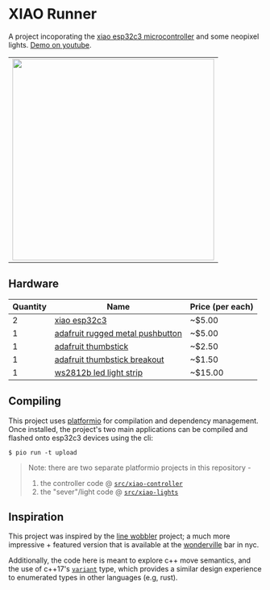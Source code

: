# XIAO Runner

A project incoporating the [xiao esp32c3 microcontroller][xiao] and some neopixel
lights. [Demo on youtube](https://youtu.be/LCHULixg3cw).

| |
| --- |
| <img width="400px" src="https://user-images.githubusercontent.com/1545348/194978649-c66d7afd-d38d-4184-83a0-80cc86937910.jpg" /> |

## Hardware

| Quantity | Name | Price (per each) |
| --- | --- | --- |
| 2 | [xiao esp32c3][xiao] | ~$5.00 |
| 1 | [adafruit rugged metal pushbutton][pushbutton] | ~$5.00 |
| 1 | [adafruit thumbstick][thumbstick] | ~$2.50 |
| 1 | [adafruit thumbstick breakout][breakout] | ~$1.50 |
| 1 | [ws2812b led light strip][led] | ~$15.00 |

## Compiling

This project uses [platformio] for compilation and dependency management. Once installed, the project's two main
applications can be compiled and flashed onto esp32c3 devices using the cli:

```
$ pio run -t upload
```

> Note: there are two separate platformio projects in this repository -
> 1. the controller code @ [`src/xiao-controller`]
> 1. the "sever"/light code @ [`src/xiao-lights`]

## Inspiration

This project was inspired by the [line wobbler](https://wobblylabs.com/projects/wobbler) project; a much more
impressive + featured version that is available at the [wonderville](https://www.wonderville.nyc/) bar in nyc.

Additionally, the code here is meant to explore c++ move semantics, and the use of c++17's [`variant`][variant]
type, which provides a similar design experience to enumerated types in other languages (e.g, rust).

[xiao]: https://www.seeedstudio.com/Seeed-XIAO-ESP32C3-p-5431.html
[platformio]: https://platformio.org/
[pushbutton]: https://www.adafruit.com/product/481
[thumbstick]: https://www.adafruit.com/product/2765
[breakout]: https://www.adafruit.com/product/3246
[led]: https://www.amazon.com/gp/product/B09PBJ92FV
[variant]: https://en.cppreference.com/w/cpp/utility/variant
[`src/xiao-controller`]: ./src/xiao-controller
[`src/xiao-lights`]: ./src/xiao-lights
